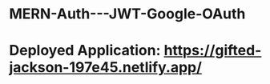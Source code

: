 # MERN-Auth---JWT-Google-OAuth


# Deployed Application:  https://gifted-jackson-197e45.netlify.app/
